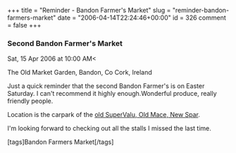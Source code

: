 +++
title = "Reminder - Bandon Farmer's Market"
slug = "reminder-bandon-farmers-market"
date = "2006-04-14T22:24:46+00:00"
id = 326
comment = false
+++

### Second Bandon Farmer's Market

Sat, 15 Apr 2006 at 10:00 AM<

The Old Market Garden, Bandon, Co Cork, Ireland

Just a quick reminder that the second Bandon Farmer's is on Easter Saturday. I can't recommend it highly enough.Wonderful produce, really friendly people.

Location is the carpark of the [old SuperValu, Old Mace, New Spar](http://local.live.com/?v=2&sp=aN.51.743760_-8.738509_Bandon%20Farmer%27s%20Market_Mace%20Car%20Park).

I'm looking forward to checking out all the stalls I missed the last time.

[tags]Bandon Farmers Market[/tags]
